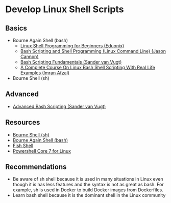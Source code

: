 # Develop Linux Shell Scripts

## Basics

* Bourne Again Shell (bash)
  * [Linux Shell Programming for Beginners (Eduonix)](https://learning.oreilly.com/videos/linux-shell-programming/978178847532)
  * [Bash Scripting and Shell Programming (Linux Command Line) (Jason Cannon)](https://learning.oreilly.com/videos/bash-scripting-and/9781789807073/)
  * [Bash Scripting Fundamentals (Sander van Vugt)](https://learning.oreilly.com/videos/bash-scripting-fundamentals/9780134541730/)
  * [A Complete Course On Linux Bash Shell Scripting With Real Life Examples (Imran Afzal)](https://learning.oreilly.com/videos/a-complete-course/9781838984083)
* Bourne Shell (sh)

## Advanced

* [Advanced Bash Scripting (Sander van Vugt)](https://learning.oreilly.com/videos/advanced-bash-scripting/9780134586229/)

## Resources

* [Bourne Shell (sh)](https://www.shellscript.sh/)
* [Bourne Again Shell (bash)]()
* [Fish Shell](https://fishshell.com/)
* [Powershell Core 7 for Linux](https://docs.microsoft.com/en-us/powershell/scripting/install/installing-powershell-core-on-linux?view=powershell-7)

## Recommendations

* Be aware of sh shell because it is used in many situations in Linux even though it is has less features and the syntax is not as great as bash.  For example, sh is used in Docker to build Docker images from Dockerfiles.
* Learn bash shell because it is the dominant shell in the Linux community